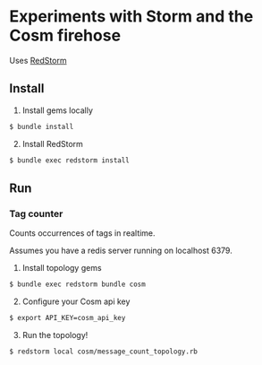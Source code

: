 # Experiments with Storm and the Cosm firehose

Uses [RedStorm](https://github.com/colinsurprenant/redstorm)

## Install

1. Install gems locally

  ``` sh
  $ bundle install
  ```

2. Install RedStorm

  ``` sh
  $ bundle exec redstorm install
  ```

## Run

### Tag counter

Counts occurrences of tags in realtime.

Assumes you have a redis server running on localhost 6379.

1. Install topology gems

  ``` sh
  $ bundle exec redstorm bundle cosm
  ```

2. Configure your Cosm api key

  ``` sh
  $ export API_KEY=cosm_api_key
  ```

3. Run the topology!

  ``` sh
  $ redstorm local cosm/message_count_topology.rb
  ```
